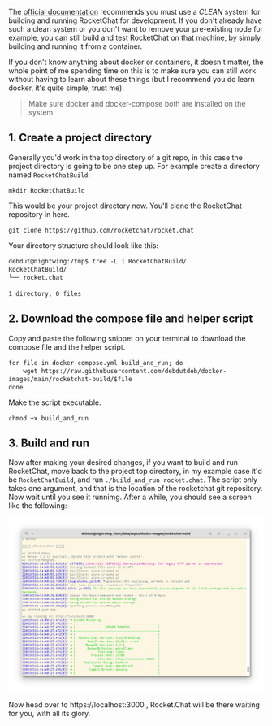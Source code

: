 The [official documentation](https://developer.rocket.chat/guides/developer/quick-start-on-linux) recommends you must use a *CLEAN* system for building and running RocketChat for development. If you don't already have such a clean system or you don't want to remove your pre-existing node for example, you can still build and test RocketChat on that machine, by simply building and running it from a container.

If you don't know anything about docker or containers, it doesn't matter, the whole point of me spending time on this is to make sure you can still work without having to learn about these things (but I recommend you do learn docker, it's quite simple, trust me).

> Make sure docker and docker-compose both are installed on the system.

## 1. Create a project directory

Generally you'd work in the top directory of a git repo, in this case the project directory is going to be one step up. For example create a directory named `RocketChatBuild`. 

```
mkdir RocketChatBuild
```

This would be your project directory now. You'll clone the RocketChat repository in here.

```
git clone https://github.com/rocketchat/rocket.chat
```

Your directory structure should look like this:-

```
debdut@nightwing:/tmp$ tree -L 1 RocketChatBuild/
RocketChatBuild/
└── rocket.chat

1 directory, 0 files
```

## 2. Download the compose file and helper script

Copy and paste the following snippet on your terminal to download the compose file and the helper script.

```shell
for file in docker-compose.yml build_and_run; do
    wget https://raw.githubusercontent.com/debdutdeb/docker-images/main/rocketchat-build/$file
done
```

Make the script executable.

```
chmod +x build_and_run
```

## 3. Build and run

Now after making your desired changes, if you want to build and run RocketChat, move back to the project top directory, in my example case it'd be `RocketChatBuild`, and run `./build_and_run rocket.chat`. The script only takes one argument, and that is the location of the rocketchat git repository. Now wait until you see it runnimg. After a while, you should see a screen like the following:-

![Rocket.Chat Running](running.png)

Now head over to https://localhost:3000 , Rocket.Chat will be there waiting for you, with all its glory.
